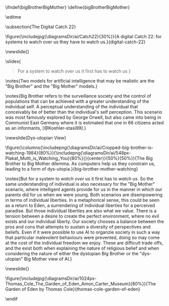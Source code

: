 \ifndef{bigBrotherBigMother}
\define{bigBrotherBigMother}

\editme

\subsection{The Digital Catch 22}

\figure{\includejpg{\diagramsDir/ai/Catch22}{30%}}{A digital Catch 22: for systems to watch over us they have to watch us.}{digital-catch-22}

\newslide{}

\slides{
> For a system to watch over us it first has to watch us
}

\notes{Two models for artificial intelligence that may be realistic are the "Big Brother" and the "Big Mother" models.}

\notes{Big Brother refers to the surveillance society and the control of populations that can be achieved with a greater understanding of the individual self. A perceptual understanding of the individual that conceivably be of better than the individual's self perception. This scenario was most famously explored by George Orwell, but also came into being in Communist East Germany where it is estimated that one in 66 citizens acted as an informants, [@Koehler-stasi99].}

\newslide{Dys-utopian View}

\figure{\columns{\includepng{\diagramsDir/ai/Cropped-big-brother-is-watching-1984}{80%}}{\includepng{\diagramsDir/ai/548px-Plakat_Mutti_is_Watching_You}{80%}{}{center}}{50%}{50%}}{The Big Brother to Big Mother dilemma. As computers help us they constrain us, leading to a form of dys-utopia.}{big-brother-mother-watching}

\notes{But for a system to *watch over* us it first has to *watch us*. So the same understanding of individual is also necessary for the "Big Mother" scenario, where intelligent agents provide for us in the manner in which our parents did for us when we were young. Both scenarios are disempowering in terms of individual liberties. In a metaphorical sense, this could be seen as a return to Eden, a surrendering of individual liberties for a perceived paradise. But those individual liberties are also what we value. There is a tension between a desire to create the perfect environment, where no evil exists and our individual liberty. Our society chooses a balance between the pros and cons that attempts to sustain a diversity of perspectives and beliefs. Even if it were possible to use AI to organzie society in such a way that particular malevolent behaviours were prevented, doing so may come at the cost of the individual freedom we enjoy. These are difficult trade offs, and the exist both when explaining the nature of religious belief and when considering the nature of either the dystopian Big Brother or the "dys-utopian" Big Mother view of AI.}

\newslide{}

\figure{\includejpg{\diagramsDir/ai/1024px-Thomas_Cole_The_Garden_of_Eden_Amon_Carter_Museum}{80%}}{The Garden of Eden by Thomas Cole}{thomas-cole-garden-of-eden}

\endif
